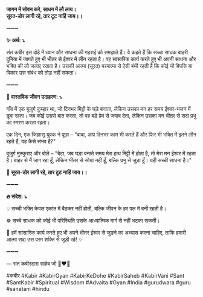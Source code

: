 **जागन में सोवन करे, साधन में लौ लाय।**\
**सूरत-डोर लागी रहे, तार टूट नाहिं जाय।।**

➖➖➖

**✨ अर्थ: ⤵**

संत कबीर इस दोहे में ध्यान और साधना की गहराई को समझाते हैं। वे कहते हैं कि सच्चा साधक बाहरी दुनिया में जागते हुए भी भीतर से ईश्वर में लीन रहता है। वह सांसारिक कार्य करते हुए भी अपनी साधना और भक्ति की लौ जलाए रखता है। उसकी आत्मा (सूरत) परमात्मा से ऐसी बंधी रहती है कि कोई भी विपत्ति या विकार उस संबंध को तोड़ नहीं सकता।

➖➖➖

**🌾 वास्तविक जीवन उदाहरण: ⤵**

गाँव में एक बुजुर्ग कुम्हार था, जो दिनभर मिट्टी के घड़े बनाता, लेकिन उसका मन हर समय ईश्वर-भजन में डूबा रहता। जब कोई उससे बात करता, तो वह बड़े प्रेम से जवाब देता, लेकिन उसका मन भीतर से सदा प्रभु का स्मरण करता रहता।

एक दिन, एक जिज्ञासु युवक ने पूछा – "बाबा, आप दिनभर काम भी करते हैं और फिर भी भक्ति में इतने लीन रहते हैं, यह कैसे संभव है?"

बुजुर्ग मुस्कुराए और बोले – "बेटा, जब घड़ा बनाते समय मेरा हाथ मिट्टी में होता है, तो मेरा मन ईश्वर में रहता है। बाहर से मैं जाग रहा हूँ, लेकिन भीतर से सोया नहीं हूँ, बल्कि प्रभु से जुड़ा हूँ। यही सच्ची साधना है।"

**📜 सूरत-डोर लागी रहे, तार टूट नाहिं जाय।।**

➖➖➖

**🔥 संदेश: ⤵**

💡 सच्ची भक्ति केवल एकांत में बैठकर नहीं होती, बल्कि जीवन के हर पल में बनी रहती है।

☸ सच्चे साधक को कोई भी परिस्थिति उसके आध्यात्मिक मार्ग से नहीं भटका सकती।

🙏 हमें सांसारिक कार्य करते हुए भी अपने भीतर ईश्वर से जुड़ने का अभ्यास करना चाहिए, ताकि हमारी आत्मा सदा उस परम शक्ति से जुड़ी रहे! ✨

➖➖➖

— संत कबीरदास साहेब जी 🙏❤️💯

#कबीर #Kabir #KabirGyan #KabirKeDohe #KabirSaheb #KabirVani #Sant #SantKabir #Spiritual #Wisdom #Advaita #Gyan #India #gurudwara #guru #sanatani #hindu
